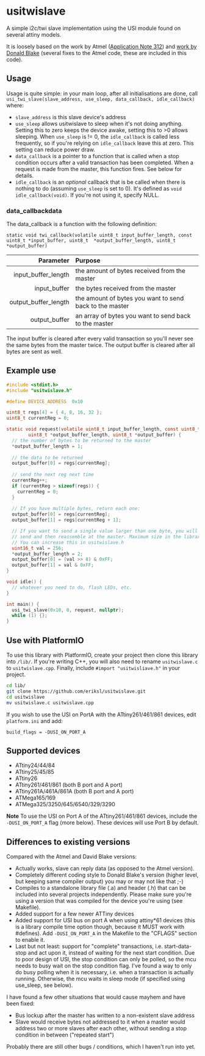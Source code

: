 
# usitwislave

A simple i2c/twi slave implementation using the USI module found on several attiny models.
  
It is loosely based on the work by Atmel ([Application Note 312](http://ww1.microchip.com/downloads/en/AppNotes/Atmel-2560-Using-the-USI-Module-as-a-I2C-Slave_ApplicationNote_AVR312.pdf)) and [work by Donald Blake](https://repo.fo.am/dave/weavingcodes/-/tree/231603ef72ab30d45e0145ec4ed28085a29e2e5b/avr/attiny85/tinywires) (several fixes to the Atmel code, these are included in this code).

## Usage
Usage is quite simple: in your main loop, after all initialisations are done, call `usi_twi_slave(slave_address, use_sleep, data_callback, idle_callback)` where:
* `slave_address` is this slave device's address
* `use_sleep` allows usitwislave to sleep when it's not doing anything. Setting this to zero keeps the device awake, setting this to >0 allows sleeping. When `use_sleep` is != 0, the `idle_callback` is called less frequently, so if you're relying on `idle_callback` leave this at zero. This setting can reduce power draw.
* `data_callback` is a pointer to a function that is called when a stop condition occurs after a valid transaction has been completed. When a request is made from the master, this function fires. See below for details.
* `idle_callback` is an _optional_ callback that is be called when there is nothing to do (assuming `use_sleep` is set to 0). It's defined as `void idle_callback(void)`. If you're not using it, specify NULL.

### data_callbackdata
The data_callback is a function with the following definition:
```
static void twi_callback(volatile uint8_t input_buffer_length, const uint8_t *input_buffer, uint8_t  *output_buffer_length, uint8_t *output_buffer)
```
| Parameter | Purpose |
| ---: | :--- |
| input_buffer_length | the amount of bytes received from the master |
| input_buffer | the bytes received from the master |
| output_buffer_length | the amount of bytes you want to send back to the master |
| output_buffer | an array of bytes you want to send back to the master |

The input buffer is cleared after every valid transaction so you'll never see the same bytes from the master twice. The output buffer is cleared after all bytes are sent as well.  

## Example use
```c
#include <stdint.h>
#include "usitwislave.h"

#define DEVICE_ADDRESS	0x10

uint8_t regs[4] = { 4, 8, 16, 32 };
uint8_t currentReg = 0;

static void request(volatile uint8_t input_buffer_length, const uint8_t *input_buffer,
        uint8_t *output_buffer_length, uint8_t *output_buffer) {
  // the number of bytes to be returned to the master
  *output_buffer_length = 1;
  
  // the data to be returned
  output_buffer[0] = regs[currentReg];
  
  // send the next reg next time
  currentReg++;
  if (currentReg > sizeof(regs)) {
    currentReg = 0;
  }
  
  // If you have multiple bytes, return each one:
  output_buffer[0] = regs[currentReg];
  output_buffer[1] = regs[currentReg + 1];

  // If you want to send a single value larger than one byte, you will need to split it into bytes,
  // send and then reassemble at the master. Maximum size in the library default is 32 bytes
  // You can increase this in usitwislave.h
  uint16_t val = 256;
  *output_buffer_length = 2;
  output_buffer[0] = (val >> 8) & 0xFF;
  output_buffer[1] = val & 0xFF;
}

void idle() {
  // whatever you need to do, flash LEDs, etc.
}

int main() {
  usi_twi_slave(0x10, 0, request, nullptr);
  while (1) {};
}
```

## Use with PlatformIO
To use this library with PlatformIO, create your project then clone this library into `/lib/`. If you're writing C++, you will also need to rename `usitwislave.c` to `usitwislave.cpp`. Finally, include `#import "usitwisliave.h"` in your project.
```bash
cd lib/
git clone https://github.com/eriksl/usitwislave.git
cd usitwislave
mv usitwislave.c usitwislave.cpp
```
If you wish to use the USI on PortA with the ATtiny261/461/861 devices, edit `platform.ini` and add:
```
build_flags = -DUSI_ON_PORT_A
```

## Supported devices
* ATtiny24/44/84
* ATtiny25/45/85
* ATtiny26
* ATtiny261/461/861 (both B port and A port)
* ATtiny261A/461A/861A (both B port and A port)
* ATMega165/169
* ATMega325/3250/645/6540/329/3290

**Note** To use the USI on Port A of the ATtiny261/461/861 devices, include the `-DUSI_ON_PORT_A` flag (more below). These devices will use Port B by default.

## Differences to existing versions
Compared with the Atmel and David Blake versions:
* Actually works, slave can reply data (as opposed to the Atmel version).
* Completely different coding style to Donald Blake's 
version (higher level, but keeping same compiler output) you may or may not like that ;-)
* Compiles to a standalone library file (.a) and header (.h) that can be included into several projects independently. Please make sure you're using a version that was compiled for the device you're using (see Makefile).
* Added support for a few newer ATTiny devices
* Added support for USI bus on port A when using attiny*61 devices (this is a library compile time option though, because it MUST work with #defines). Add `-DUSI_ON_PORT_A` in the Makefile to the "CFLAGS" section to enable it.
* Last but not least: support for "complete" transactions, i.e. start-data-stop and act upon it, instead of waiting for the next start condition. Due to poor design of USI, the stop condition can only be polled, so the mcu needs to busy wait on the stop condition flag. I've found a way to only do busy polling when it is necessary, i.e. when a transaction is actually running. Otherwise, the mcu waits in sleep mode (if specified using use_sleep, see below).

I have found a few other situations that would cause mayhem and have been fixed:
* Bus lockup after the master has written to a non-existent slave address
* Slave would receive bytes not addressed to it when a master would address two or more slaves after each other, without sending a stop condition in between ("repeated start")

Probably there are still other bugs / conditions, which I haven't run into yet.
